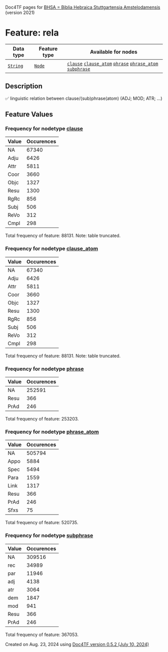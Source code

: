 Doc4TF pages for [BHSA = Biblia Hebraica Stuttgartensia Amstelodamensis](https://github.com/ETCBC/BHSA/tree/master/tf) (version 2021)
# Feature: rela
Data type|Feature type|Available for nodes
---|---|---
[`String`](featuresbydatatype.md#string)|[`Node`](featuresbytype.md#node)| [`clause`](featuresbynodetype.md#clause)  [`clause_atom`](featuresbynodetype.md#clause_atom)  [`phrase`](featuresbynodetype.md#phrase)  [`phrase_atom`](featuresbynodetype.md#phrase_atom)  [`subphrase`](featuresbynodetype.md#subphrase) 
## Description
✅ linguistic relation between clause/(sub)phrase(atom) (ADJ; MOD; ATR; ...)
## Feature Values
### Frequency for nodetype [clause](featuresbynodetype.md#clause)
Value|Occurences
---|---
NA|67340
Adju|6426
Attr|5811
Coor|3660
Objc|1327
Resu|1300
RgRc|856
Subj|506
ReVo|312
Cmpl|298

Total frequency of feature: 88131. Note: table truncated.
 ### Frequency for nodetype [clause_atom](featuresbynodetype.md#clause_atom)
Value|Occurences
---|---
NA|67340
Adju|6426
Attr|5811
Coor|3660
Objc|1327
Resu|1300
RgRc|856
Subj|506
ReVo|312
Cmpl|298

Total frequency of feature: 88131. Note: table truncated.
 ### Frequency for nodetype [phrase](featuresbynodetype.md#phrase)
Value|Occurences
---|---
NA|252591
Resu|366
PrAd|246

Total frequency of feature: 253203.
 ### Frequency for nodetype [phrase_atom](featuresbynodetype.md#phrase_atom)
Value|Occurences
---|---
NA|505794
Appo|5884
Spec|5494
Para|1559
Link|1317
Resu|366
PrAd|246
Sfxs|75

Total frequency of feature: 520735.
 ### Frequency for nodetype [subphrase](featuresbynodetype.md#subphrase)
Value|Occurences
---|---
NA|309516
rec|34989
par|11946
adj|4138
atr|3064
dem|1847
mod|941
Resu|366
PrAd|246

Total frequency of feature: 367053.
  

Created on Aug. 23, 2024 using [Doc4TF version 0.5.2 (July 10, 2024)](https://github.com/tonyjurg/Doc4TF/blob/main/CreateFeatureDoc.ipynb) 